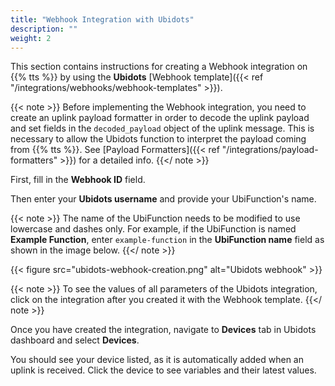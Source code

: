 ```yaml
---
title: "Webhook Integration with Ubidots"
description: ""
weight: 2
---
```


This section contains instructions for creating a Webhook integration on {{% tts %}} by using the **Ubidots** [Webhook template]({{< ref "/integrations/webhooks/webhook-templates" >}}).

<!--more-->

{{< note >}} Before implementing the Webhook integration, you need to create an uplink payload formatter in order to decode the uplink payload and set fields in the `decoded_payload` object of the uplink message. This is necessary to allow the Ubidots function to interpret the payload coming from {{% tts %}}. See [Payload Formatters]({{< ref "/integrations/payload-formatters" >}}) for a detailed info. {{</ note >}}

First, fill in the **Webhook ID** field.

Then enter your **Ubidots username** and provide your UbiFunction's name.

{{< note >}} The name of the UbiFunction needs to be modified to use lowercase and dashes only. For example, if the UbiFunction is named **Example Function**, enter `example-function` in the **UbiFunction name** field as shown in the image below. {{</ note >}}

{{< figure src="ubidots-webhook-creation.png" alt="Ubidots webhook" >}}

{{< note >}} To see the values of all parameters of the Ubidots integration, click on the integration after you created it with the Webhook template. {{</ note >}}

Once you have created the integration, navigate to **Devices** tab in Ubidots dashboard and select **Devices**. 

You should see your device listed, as it is automatically added when an uplink is received. Click the device to see variables and their latest values.
